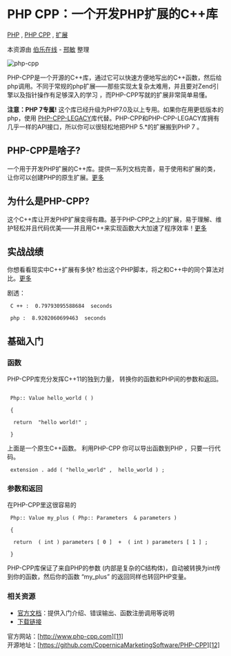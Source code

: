# PHP CPP：一个开发PHP扩展的C++库

 [PHP][0] , [PHP CPP][1] , [扩展][2]

本资源由 [伯乐在线][3] - [邢敏][4] 整理

![php-cpp](http://jbcdn1.b0.upaiyun.com/2016/09/df56ea18732519679447dc01b00fe4b4.png)

PHP-CPP是一个开源的C++库，通过它可以快速方便地写出的C++函数，然后给php调用。不同于常规的php扩展——那些实现太复杂太难用，并且要对Zend引擎以及指针操作有足够深入的学习 ，而PHP-CPP写就的扩展非常简单易懂。

**注意：PHP 7专属!** 这个库已经升级为PHP7.0及以上专用。如果你在用更低版本的php，使用 [PHP-CPP-LEGACY][5]库代替。PHP-CPP和PHP-CPP-LEGACY库拥有几乎一样的API接口，所以你可以很轻松地把PHP 5.*的扩展搬到PHP 7 。

## PHP-CPP是啥子?

一个用于开发PHP扩展的C++库。提供一系列文档完善，易于使用和扩展的类，让你可以创建PHP的原生扩展。[更多][6]

## 为什么是PHP-CPP?

这个C++库让开发PHP扩展变得有趣。基于PHP-CPP之上的扩展，易于理解、维护轻松并且代码优美——并且用C++来实现函数大大加速了程序效率！[更多][7]

## 实战战绩

你想看看现实中C++扩展有多快? 检出这个PHP脚本，将之和C++中的同个算法对比。[更多][8]

剧透：


```
 C ++ :  0.79793095588684  seconds

 php :  8.9202060699463  seconds
```
## 基础入门

### 函数

PHP-CPP库充分发挥C++11的独到力量， 转换你的函数和PHP间的参数和返回。
```

 Php:: Value hello_world ( )

 {

  return  "hello world!" ;

 }
```
上面是一个原生C++函数。 利用PHP-CPP 你可以导出函数到PHP ，只要一行代码。


```
 extension . add ( "hello_world" ,  hello_world ) ;
```
### 参数和返回

在PHP-CPP里这很容易的
```
 Php:: Value my_plus ( Php:: Parameters  & parameters )

 {

  return  ( int ) parameters [ 0 ]  +  ( int ) parameters [ 1 ] ;

 }
```
PHP-CPP库保证了来自PHP的参数 (内部是复杂的C结构体)，自动被转换为int传到你的函数，然后你的函数 “my_plus” 的返回同样也转回PHP变量。

### 相关资源

* [官方文档][9]：提供入门介绍、错误输出、函数注册调用等说明
* [下载链接][10]

官方网站：[http://www.php-cpp.com][11]  
开源地址：[https://github.com/CopernicaMarketingSoftware/PHP-CPP][12]

[0]: http://hao.jobbole.com/tag/php/
[1]: http://hao.jobbole.com/tag/php-cpp/
[2]: http://hao.jobbole.com/tag/%e6%89%a9%e5%b1%95/
[3]: http://www.jobbole.com
[4]: http://www.jobbole.com/members/dfghj44444
[5]: https://github.com/CopernicaMarketingSoftware/PHP-CPP-LEGACY
[6]: http://www.php-cpp.com/documentation
[7]: http://www.php-cpp.com/documentation/ten-reasons-for-using-php-cpp
[8]: http://www.php-cpp.com/documentation/bubblesort
[9]: http://www.php-cpp.com/documentation/
[10]: http://www.php-cpp.com/download
[11]: http://www.php-cpp.com
[12]: https://github.com/CopernicaMarketingSoftware/PHP-CPP